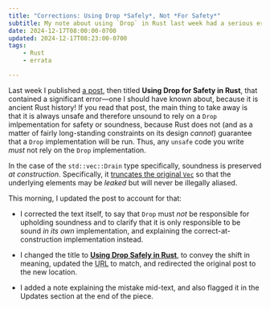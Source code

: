 ```yaml
---
title: "Corrections: Using Drop *Safely*, Not *For Safety*"
subtitle: My note about using `Drop` in Rust last week had a serious error!
date: 2024-12-17T08:00:00-0700
updated: 2024-12-17T08:23:00-0700
tags:
    - Rust
    - errata

---
```


Last week I published [a post][post], then titled **Using Drop for Safety in Rust**, that contained a significant error—one I should have known about, because it is ancient Rust history! If you read that post, the main thing to take away is that it is always unsafe and therefore unsound to rely on a `Drop` imlpementation for safety or soundness, because Rust does not (and as a matter of fairly long-standing constraints on its design *cannot*) guarantee that a `Drop` implementation will be run. Thus, any `unsafe` code you write *must* not rely on the `Drop` implementation.

[post]: https://v5.chriskrycho.com/journal/read-the-code/using-drop-safely-in-rust/

In the case of the `std::vec::Drain` type specifically, soundness is preserved *at construction*. Specifically, it [truncates the original `Vec`][src] so that the underlying elements may be *leaked* but will never be illegally aliased.

[src]: https://github.com/rust-lang/rust/blob/1f3bf231e160b9869e2a85260fd6805304bfcee2/library/alloc/src/vec/mod.rs#L2621-L2622

This morning, I updated the post to account for that:

- I corrected the text itself, to say that `Drop` must *not* be responsible for upholding soundness and to clarify that it is only responsible to be sound *in its own* implementation, and explaining the correct-at-construction implementation instead.

- I changed the title to [**Using Drop Safely in Rust**][post], to convey the shift in meaning, updated the <abbr title="universal resource locator">URL</abbr> to match, and redirected the original post to the new location.

- I added a note explaining the mistake mid-text, and also flagged it in the Updates section at the end of the piece.
